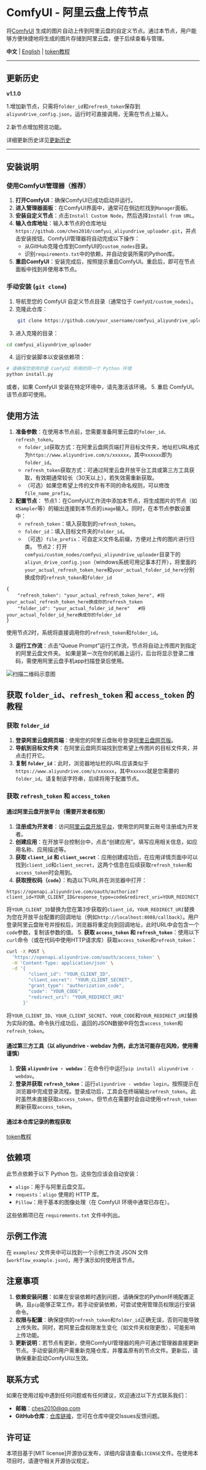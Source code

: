 # ComfyUI - 阿里云盘上传节点

将[ComfyUI](https://github.com/comfyanonymous/ComfyUI) 生成的图片自动上传到阿里云盘的自定义节点。通过本节点，用户能够方便快捷地将生成的图片存储到阿里云盘，便于后续查看与管理。

**中文** | [English](https://github.com/ches2010/comfyui_aliyundrive_uploader/blob/main/README_en.md) | [token教程](https://github.com/ches2010/comfyui_aliyundrive_uploader/blob/main/token.md)

---
## 更新历史
**v1.1.0**

1.增加新节点，只需将`folder_id`和`refresh_token`保存到`aliyundrive_config.json`，运行时可直接调用，无需在节点上输入。

2.新节点增加预览功能。


详细更新历史详见[更新历史](https://github.com/ches2010/comfyui_aliyundrive_uploader/blob/main/history.md)

---
## 安装说明
### 使用ComfyUI管理器（推荐）
1. **打开ComfyUI**：确保ComfyUI已成功启动并运行。
2. **进入管理器面板**：在ComfyUI界面中，通常可在侧边栏找到`Manager`面板。
3. **安装自定义节点**：点击`Install Custom Node`，然后选择`Install from URL`。
4. **输入仓库地址**：输入本节点的仓库地址`https://github.com/ches2010/comfyui_aliyundrive_uploader.git`，并点击安装按钮。ComfyUI管理器将自动完成以下操作：
    - 从GitHub克隆仓库到ComfyUI的`custom_nodes`目录。
    - 识别`requirements.txt`中的依赖，并自动安装所需的Python库。
5. **重启ComfyUI**：安装完成后，按照提示重启ComfyUI。重启后，即可在节点面板中找到并使用本节点。

### 手动安装 (`git clone`)

1.  导航至您的 ComfyUI 自定义节点目录（通常位于 `ComfyUI/custom_nodes`）。
2.  克隆此仓库：
```bash
    git clone https://github.com/your_username/comfyui_aliyundrive_uploader.git
```
3.  进入克隆的目录：
```bash
cd comfyui_aliyundrive_uploader
```
4.  运行安装脚本以安装依赖项：
```bash
# 请确保您使用的是 ComfyUI 所用的同一个 Python 环境
python install.py
```
或者，如果 ComfyUI 安装在特定环境中，请先激活该环境。
5.  重启 ComfyUI。该节点即可使用。

## 使用方法
1. **准备参数**：在使用本节点前，您需要准备阿里云盘的`folder_id`、`refresh_token`。
    - `folder_id`获取方式：在阿里云盘网页端打开目标文件夹，地址栏URL格式为`https://www.aliyundrive.com/s/xxxxxx`，其中`xxxxxx`即为`folder_id`。
    - `refresh_token`获取方式：可通过阿里云盘开放平台工具或第三方工具获取，有效期通常较长（30天以上），若失效需重新获取。
    - （可选）如果您希望上传的文件有不同的命名规则，可以修改 `file_name_prefix`。
2. **配置节点**：
   节点1：在ComfyUI工作流中添加本节点，将生成图片的节点（如`KSampler`等）的输出连接到本节点的`image`输入。同时，在本节点参数设置中：
    - `refresh_token`：填入获取到的`refresh_token`。
    - `folder_id`：填入目标文件夹的`folder_id`。
    - （可选）`file_prefix`：可自定义文件名前缀，方便对上传的图片进行归类。
    节点2：打开`comfyui/custom_nodes/comfyui_aliyundrive_uploader`目录下的`aliyun_drive_config.json`（windows系统可用记事本打开），将里面的`your_actual_refresh_token_here`和`your_actual_folder_id_here`分别换成你的`refresh_token`和`folder_id`
```jasn
{
    "refresh_token": "your_actual_refresh_token_here", #将your_actual_refresh_token_here换成你的refresh_token
    "folder_id": "your_actual_folder_id_here"   #将your_actual_folder_id_here换成你的folder_id
}
```
使用节点2时，系统将直接调用你的`refresh_token`和`folder_id`。
  
3. **运行工作流**：点击“Queue Prompt”运行工作流，节点将自动上传图片到指定的阿里云盘文件夹。
如果是第一次在你的机器上运行，后台将显示登录二维码，需使用阿里云盘手机app扫描登录后使用。

![扫描二维码示意图](https://github.com/ches2010/comfyui_aliyundrive_uploader/blob/main/aliyun/sacn.png)

## 获取 `folder_id`、`refresh_token` 和 `access_token` 的教程

### 获取 `folder_id`
1. **登录阿里云盘网页端**：使用您的阿里云盘账号登录[阿里云盘网页版](https://www.aliyundrive.com/)。
2. **导航到目标文件夹**：在阿里云盘网页端找到您希望上传图片的目标文件夹，并点击打开它。
3. **复制 `folder_id`**：此时，浏览器地址栏的URL应该类似于`https://www.aliyundrive.com/s/xxxxxx`，其中`xxxxxx`就是您需要的`folder_id`。请复制该字符串，后续将用于配置节点。

### 获取 `refresh_token` 和 `access_token`

#### 通过阿里云盘开放平台（需要开发者权限）
1. **注册成为开发者**：访问[阿里云盘开放平台](https://www.aliyundrive.com/developers/documents)，使用您的阿里云账号注册成为开发者。
2. **创建应用**：在开放平台控制台中，点击“创建应用”。填写应用相关信息，如应用名称、应用描述等。
3. **获取 `client_id` 和 `client_secret`**：应用创建成功后，在应用详情页面中可以找到`client_id`和`client_secret`，这两个信息在后续获取`refresh_token`和`access_token`时会用到。
4. **获取授权码（`code`）**：构造以下URL并在浏览器中打开：
```
https://openapi.aliyundrive.com/oauth/authorize?client_id=YOUR_CLIENT_ID&response_type=code&redirect_uri=YOUR_REDIRECT_URI&scope=user:base,file:all:read,file:all:write
```
将`YOUR_CLIENT_ID`替换为您在第3步获取的`client_id`，`YOUR_REDIRECT_URI`替换为您在开放平台配置的回调地址（例如`http://localhost:8088/callback`）。用户登录阿里云盘账号并授权后，浏览器将重定向到回调地址，此时URL中会包含一个`code`参数，复制该参数的值。
5. **获取 `access_token` 和 `refresh_token`**：使用以下`curl`命令（或在代码中使用HTTP请求库）获取`access_token`和`refresh_token`：
```bash
curl -X POST \
  'https://openapi.aliyundrive.com/oauth/access_token' \
  -H 'Content-Type: application/json' \
  -d '{
        "client_id": "YOUR_CLIENT_ID",
        "client_secret": "YOUR_CLIENT_SECRET",
        "grant_type": "authorization_code",
        "code": "YOUR_CODE",
        "redirect_uri": "YOUR_REDIRECT_URI"
      }'
```
将`YOUR_CLIENT_ID`、`YOUR_CLIENT_SECRET`、`YOUR_CODE`和`YOUR_REDIRECT_URI`替换为实际的值。命令执行成功后，返回的JSON数据中将包含`access_token`和`refresh_token`。

#### 通过第三方工具（以 aliyundrive - webdav 为例，此方法可能存在风险，使用需谨慎）
1. **安装 `aliyundrive - webdav`**：在命令行中运行`pip install aliyundrive - webdav`。
2. **登录并获取 `refresh_token`**：运行`aliyundrive - webdav login`，按照提示在浏览器中完成登录流程。登录成功后，工具会在终端输出`refresh_token`。此时虽然未直接获取`access_token`，但节点在需要时会自动使用`refresh_token`刷新获取`access_token`。

#### 通过本仓库记录的教程获取
[token教程](https://github.com/ches2010/comfyui_aliyundrive_uploader/blob/main/token.md)

## 依赖项

此节点依赖于以下 Python 包，这些包应该会自动安装：

*   `aligo`：用于与阿里云盘交互。
*   `requests`：`aligo` 使用的 HTTP 库。
*   `Pillow`：用于基本的图像处理（在 ComfyUI 环境中通常已存在）。

这些依赖项已在 `requirements.txt` 文件中列出。

## 示例工作流

在 `examples/` 文件夹中可以找到一个示例工作流 JSON 文件 (`workflow_example.json`)，用于演示如何使用该节点。


## 注意事项
1. **依赖安装问题**：如果在安装依赖时遇到问题，请确保您的Python环境配置正确，且`pip`能够正常工作。若手动安装依赖，可尝试使用管理员权限运行安装命令。
2. **权限与配置**：确保提供的`refresh_token`和`folder_id`正确无误，否则可能导致上传失败。同时，若阿里云盘权限发生变化（如文件夹权限更改），可能影响上传功能。
3. **更新说明**：若节点有更新，使用ComfyUI管理器的用户可通过管理器直接更新节点。手动安装的用户需重新克隆仓库，并覆盖原有的节点文件。更新后，请确保重新启动ComfyUI以生效。

## 联系方式
如果在使用过程中遇到任何问题或有任何建议，欢迎通过以下方式联系我们：
- **邮箱**：ches2010@qq.com
- **GitHub仓库**：[仓库链接](https://github.com/ches2010/comfyui_aliyundrive_uploader)，您可在仓库中提交Issues反馈问题。

## 许可证
本项目基于[MIT license]开源协议发布，详细内容请查看`LICENSE`文件。在使用本项目时，请遵守相关开源协议规定。
